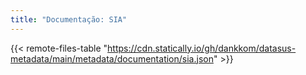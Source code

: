 ```yaml
---
title: "Documentação: SIA"
---
```


{{< remote-files-table "https://cdn.statically.io/gh/dankkom/datasus-metadata/main/metadata/documentation/sia.json" >}}
